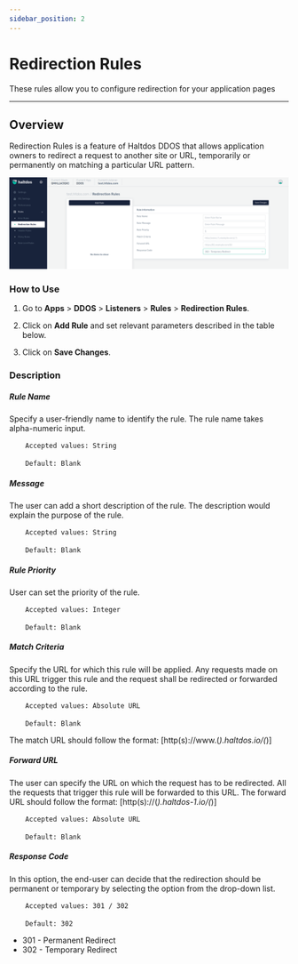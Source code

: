 ```yaml
---
sidebar_position: 2
---
```


# Redirection Rules

These rules allow you to configure redirection for your application pages

---

## Overview 
Redirection Rules is a feature of Haltdos DDOS that allows application owners to redirect a request to another site or URL, temporarily or permanently on matching a particular URL pattern.

![Redirection](/img/ddos/v7/docs/redirection.png)

### How to Use

1. Go to **Apps** > **DDOS** > **Listeners** > **Rules** > **Redirection Rules**.

2. Click on **Add Rule** and set relevant parameters described in the table below.

3. Click on **Save Changes**.

### Description

##### **Rule Name**
Specify a user-friendly name to identify the rule. The rule name takes alpha-numeric input.

```
    Accepted values: String

    Default: Blank
```


##### **Message**
The user can add a short description of the rule. The description would explain the purpose of the rule.

```
    Accepted values: String

    Default: Blank
```


##### **Rule Priority**
User can set the priority of the rule.

```
    Accepted values: Integer

    Default: Blank
```


##### **Match Criteria**
Specify the URL for which this rule will be applied. Any requests made on this URL trigger this rule and the request shall be redirected or forwarded according to the rule.

```
    Accepted values: Absolute URL

    Default: Blank
```


The match URL should follow the format: [http(s)://www.(*).haltdos.io/(*)]

##### **Forward URL**
The user can specify the URL on which the request has to be redirected. All the requests that trigger this rule will be forwarded to this URL.
The forward URL should follow the format: [http(s)://(*).haltdos-1.io/(*)]

```
    Accepted values: Absolute URL

    Default: Blank 
```


##### **Response Code**
In this option, the end-user can decide that the redirection should be permanent or temporary by selecting the option from the drop-down list.

```
    Accepted values: 301 / 302

    Default: 302
```


 - 301 - Permanent Redirect 
 - 302 - Temporary Redirect
